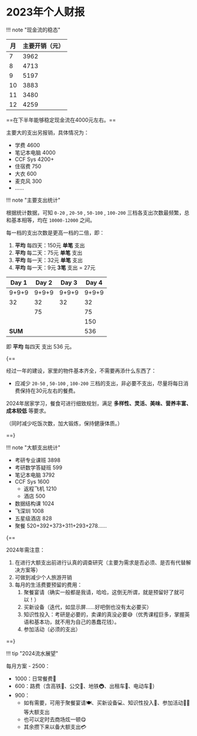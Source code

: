 # 2023年个人财报

!!! note "现金流的稳态"

| 月   | 主要开销（元） |
| ---- | -------------- |
| 7    | 3962           |
| 8    | 4713           |
| 9    | 5197           |
| 10   | 3883           |
| 11   | 3480           |
| 12   | 4259           |

==在下半年能够稳定现金流在4000元左右。==

主要大的支出另报销，具体情况为：

- 学费 4600
- 笔记本电脑 4000
- CCF Sys 4200+
- 住宿费 750
- 大衣 600
- 麦克风 300
- ……

!!! note "主要支出统计"

根据统计数据，可知 `0-20` ,  `20-50` , `50-100` , `100-200`  三档各支出次数最频繁，总和基本相等，均在 `10000-12000` 之间。

每一档的支出次数是更高一档的二倍，即：

1. **平均** 每四天：150元 **单笔** 支出
2. **平均** 每二天：75元 **单笔** 支出
3. **平均** 每一天：32元 **单笔** 支出
4. **平均** 每一天：9元 **3笔** 支出 = 27元

| Day 1   | Day 2 | Day 3 | Day 4 |
| ------- | ----- | ----- | ----- |
| 9+9+9   | 9+9+9 | 9+9+9 | 9+9+9 |
| 32      | 32    | 32    | 32    |
|         | 75    |       | 75    |
|         |       |       | 150   |
| **SUM** |       |       | 536   |

即 **平均** 每四天 支出 536 元。

{==

经过一年的建设，家里的物件基本齐全，不需要再添什么东西了：

- 应减少  `20-50` , `50-100` , `100-200`  三档的支出，非必要不支出，尽量将每日消费保持在30元左右的餐费。

2024年居家学习，餐食可进行细致规划，满足 **多样性、灵活、美味、营养丰富、成本较低** 等要求。

（同时减少吃饭次数，加大锻炼，保持健康体质。）

==}

!!! note "大额支出统计"

- 考研专业课班 3898
- 考研数学答疑班 599
- 笔记本电脑 3792
- CCF Sys 1600
  - 返程飞机 1210
  - 酒店 500
- 数据结构课 1024
- 飞深圳 1008
- 五星级酒店 828
- 聚餐 520+392+373+311+293+278……

{==

2024年需注意：

1. 在进行大额支出前进行认真的调查研究（主要为需求是否必须、是否有代替解决方案等）
2. 可做到减少个人旅游开销
3. 每月的生活费要预留的费用：
   1. 聚餐宴请（确实一般都是我请，哈哈，这倒无所谓，就是预留好了就可以！）
   2. 买新设备（迭代，如显示屏……好吧倒也没有太必要买）
   3. 知识性投入：考研是必要的，卖课的真没必要😅（优秀课程巨多，掌握英语和基本功，就不用为自己的愚蠢花钱）。
   4. 参加活动（必须的支出）

==}

!!! tip "2024流水展望"

每月方案 - 2500：

- 1000：日常餐费🍱
- 600：路费（含高铁🚄、公交🚌、地铁🚇、出租车🚕、电动车🛵）
- 900：
  - 如有需要，可用于聚餐宴请🍽、买新设备💻、知识性投入📖、参加活动👨‍🏫等大额支出
  - 也可以定时去商场炫一顿😋
  - 其余攒下来以备大额支出💳